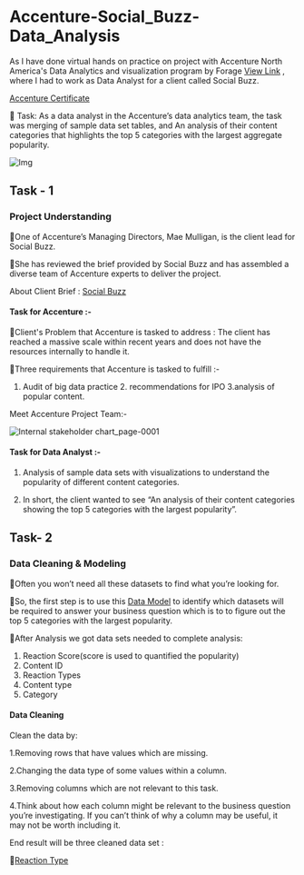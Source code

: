 # Accenture-Social_Buzz-Data_Analysis
As I have done virtual hands on practice on project with Accenture North America's Data Analytics and visualization program by Forage [View Link](https://www.theforage.com/simulations/accenture-nam/data-analytics-mmlb) , where I had to work as Data Analyst for a client called Social Buzz. 

[Accenture Certificate](https://drive.google.com/file/d/1zGLwDmuLWlJ6sIXQJUtKx53Xu_JpoI56/view?usp=drive_link)

🌟 Task: As a data analyst in the Accenture’s data analytics team, the task was merging of sample data set tables, and An analysis of their content categories that highlights the top 5 categories with the largest aggregate popularity.

![Img](https://github.com/shraddhasangave99/Accenture-Social_Buzz-Data_Analysis/assets/153710836/bb89489d-21c4-47af-afeb-119c1b797396)

## Task - 1
### Project Understanding

🔹One of Accenture’s Managing Directors, Mae Mulligan, is the client lead for Social Buzz.

🔹She has reviewed the brief provided by Social Buzz and has assembled a diverse team of Accenture experts to deliver the project.

About Client Brief : [Social Buzz](https://drive.google.com/file/d/1MWuo4xG2-PwrKssaIewkR9fbZ3fAyD46/view?usp=drive_link)

#### Task for Accenture :-

🔹Client's Problem that Accenture is tasked to address : The client has reached a massive scale within recent years and does not have the resources internally to handle it.

🔹Three requirements that Accenture is tasked to fulfill :- 
1. Audit of big data practice  2. recommendations for IPO  3.analysis of popular content.

Meet Accenture Project Team:-

![Internal stakeholder chart_page-0001](https://github.com/shraddhasangave99/Accenture-Social_Buzz-Data_Analysis/assets/153710836/da5bd83b-066c-402d-8088-d69bd36510bb)

#### Task for Data Analyst :-

1) Analysis of sample data sets with visualizations to understand the popularity of different content categories.

2) In short, the client wanted to see “An analysis of their content categories showing the top 5 categories with the largest popularity”.

## Task- 2
### Data Cleaning & Modeling
🔹Often you won’t need all these datasets to find what you’re looking for.

🔹So, the first step is to use this [Data Model](https://drive.google.com/file/d/1EsW1pSPR3tby8gMk4uHMPSfvPVYbu2pA/view?usp=drive_link) to identify which datasets will be required to answer your business question which is to to figure out the top 5 categories with the largest popularity.

🔹After Analysis we got data sets needed to complete analysis:

1. Reaction Score(score is used to quantified the popularity)
2. Content ID
3. Reaction Types
4. Content type
5. Category

#### Data Cleaning

Clean the data by:

1.Removing rows that have values which are missing.

2.Changing the data type of some values within a column.

3.Removing columns which are not relevant to this task.

4.Think about how each column might be relevant to the business question you’re investigating. If you can’t think of why a column may be useful, it may not be worth including it.

End result will be three cleaned data set :

🔹[Reaction Type](https://drive.google.com/file/d/1A-Usd3UjtkYCDRNbeDCqQRwRb46vCCaQ/view?usp=drive_link)

